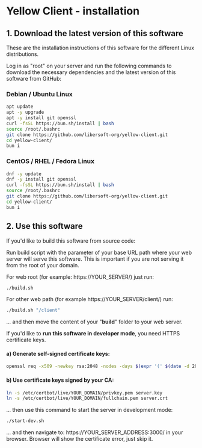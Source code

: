 # Yellow Client - installation

## 1. Download the latest version of this software

These are the installation instructions of this software for the different Linux distributions.

Log in as "root" on your server and run the following commands to download the necessary dependencies and the latest version of this software from GitHub:

### Debian / Ubuntu Linux

```sh
apt update
apt -y upgrade
apt -y install git openssl
curl -fsSL https://bun.sh/install | bash
source /root/.bashrc
git clone https://github.com/libersoft-org/yellow-client.git
cd yellow-client/
bun i
```

### CentOS / RHEL / Fedora Linux

```sh
dnf -y update
dnf -y install git openssl
curl -fsSL https://bun.sh/install | bash
source /root/.bashrc
git clone https://github.com/libersoft-org/yellow-client.git
cd yellow-client/
bun i
```

## 2. Use this software

If you'd like to build this software from source code:

Run build script with the parameter of your base URL path where your web server will serve this software. This is important if you are not serving it from the root of your domain.

For web root (for example: https://YOUR_SERVER/) just run:

```sh
./build.sh
```

For other web path (for example https://YOUR_SERVER/client/) run:

```sh
./build.sh "/client"
```

... and then move the content of your "**build**" folder to your web server.

If you'd like to **run this software in developer mode**, you need HTTPS certificate keys.

#### a) Generate self-signed certificate keys:

```sh
openssl req -x509 -newkey rsa:2048 -nodes -days $(expr '(' $(date -d 2999/01/01 +%s) - $(date +%s) + 86399 ')' / 86400) -subj "/" -keyout server.key -out server.crt
```

#### b) Use certificate keys signed by your CA:

```sh
ln -s /etc/certbot/live/YOUR_DOMAIN/privkey.pem server.key
ln -s /etc/certbot/live/YOUR_DOMAIN/fullchain.pem server.crt
```

... then use this command to start the server in development mode:

```sh
./start-dev.sh
```

... and then navigate to: https://YOUR_SERVER_ADDRESS:3000/ in your browser. Browser will show the certificate error, just skip it.
